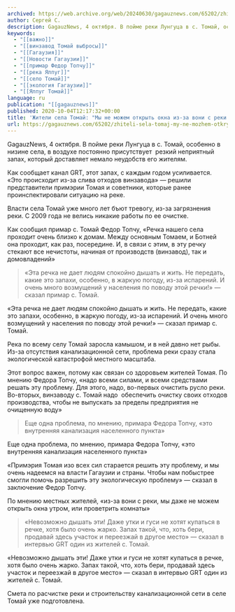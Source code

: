 ```yaml
---
archived: https://web.archive.org/web/20240630/gagauznews.com/65202/zhiteli-sela-tomaj-my-ne-mozhem-otkryt-okna-iz-za-voni-s-yalpuga.html
author: Сергей С.
description: GagauzNews, 4 октября. В пойме реки Лунгуца в с. Томай, особенно в низине села, в воздухе постоянно присутствует  резкий неприятный запах, который доставляет немало неудобств его жителям. Как сообщает канал GRT, этот запах, с каждым годом усиливается. «Это происходит из-за слива отходов винзавода» — решили представители примэрии Томая и советники, которые ранее проинспектировали ситуацию на реке. Власти села Томай уже много лет бъют тревогу, из-за загрязнения реки. С 2009 года не велись никакие работы по ее очистке. Как сообщил примар с. Томай Федор Топчу, «Речка нашего села проходит очень близко к домам. Между основным Томаем, и Ботней она проходит, как […]
keywords:
  - "[[важно]]"
  - "[[винзавод Томай выбросы]]"
  - "[[Гагаузия]]"
  - "[[Новости Гагаузии]]"
  - "[[примар Федор Топчу]]"
  - "[[река Ялпуг]]"
  - "[[село Томай]]"
  - "[[экология Гагаузии]]"
  - "[[Ялпуг Томай]]"
language: ru
publication: "[[gagauznews]]"
published: 2020-10-04T12:17:32+00:00
title: 'Жители села Томай: "Мы не можем открыть окна из-за вони с реки!"'
url: https://gagauznews.com/65202/zhiteli-sela-tomaj-my-ne-mozhem-otkryt-okna-iz-za-voni-s-yalpuga.html
---
```


GagauzNews, 4 октября. В пойме реки Лунгуца в с. Томай, особенно в низине села, в воздухе постоянно присутствует  резкий неприятный запах, который доставляет немало неудобств его жителям.

Как сообщает канал GRT, этот запах, с каждым годом усиливается. «Это происходит из-за слива отходов винзавода» — решили представители примэрии Томая и советники, которые ранее проинспектировали ситуацию на реке.

Власти села Томай уже много лет бъют тревогу, из-за загрязнения реки. С 2009 года не велись никакие работы по ее очистке.

Как сообщил примар с. Томай Федор Топчу, «Речка нашего села проходит очень близко к домам. Между основным Томаем, и Ботней она проходит, как раз, посередине. И, в связи с этим, в эту речку стекают все нечистоты, начиная от производств (винзавод), так и домовладений»

> «Эта речка не дает людям спокойно дышать и жить. Не передать, какие это запахи, особенно, в жаркую погоду, из-за испарений. И очень много возмущений у населения по поводу этой речки!» — сказал примар с. Томай.

«Эта речка не дает людям спокойно дышать и жить. Не передать, какие это запахи, особенно, в жаркую погоду, из-за испарений. И очень много возмущений у населения по поводу этой речки!» — сказал примар с. Томай.

Река по всему селу Томай заросла камышом, и в ней давно нет рыбы. Из-за отсутствия канализационной сети, проблема реки сразу стала экологической катастрофой местного масштаба.

Этот вопрос важен, потому как связан со здоровьем жителей Томая. По мнению Федора Топчу, «надо всеми силами, и всеми средствами решать эту проблему. Для этого, надо, во-первых очистить русло реки. Во-вторых, винзаводу с. Томай надо  обеспечить очистку своих отходов производства, чтобы не выпускать за пределы предприятия не очищенную воду»

> Еще одна проблема, по мнению, примара Федора Топчу, «это внутренняя канализация населенного пункта»

Еще одна проблема, по мнению, примара Федора Топчу, «это внутренняя канализация населенного пункта»

«Примэрия Томая изо всех сил старается решить эту проблему, и мы очень надеемся на власти Гагаузии и страны. Чтобы нам побыстрее смогли помочь разрешить эту экологическую проблему» — сказал в заключение Федор Топчу.

По мнению местных жителей, «из-за вони с реки, мы даже не можем открыть окна утром, или проветрить комнаты»

> «Невозможно дышать эти! Даже утки и гуси не хотят купаться в речке, хотя было очень жарко. Запах такой, что, хоть бери, продавай здесь участок и переезжай в другое место» — сказал в интервью GRT один из жителей с. Томай.

«Невозможно дышать эти! Даже утки и гуси не хотят купаться в речке, хотя было очень жарко. Запах такой, что, хоть бери, продавай здесь участок и переезжай в другое место» — сказал в интервью GRT один из жителей с. Томай.

Смета по расчистке реки и строительству канализационной сети в селе Томай уже подготовлена.